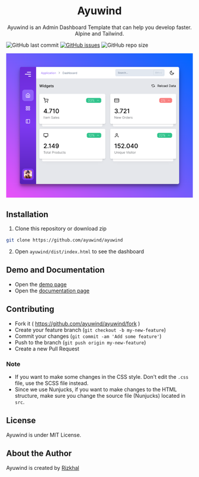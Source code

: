 <h1 align="center">Ayuwind</h1>
<p align="center">Ayuwind is an Admin Dashboard Template that can help you develop faster. Alpine and Tailwind.</p>
<p align="center">

![GitHub last commit](https://img.shields.io/github/last-commit/ayuwind/ayuwind)
[![GitHub issues](https://img.shields.io/github/issues/ayuwind/ayuwind)](https://github.com/ayuwind/ayuwind/issues)
![GitHub repo size](https://img.shields.io/github/repo-size/ayuwind/ayuwind)

</p>

![Screenshot](./art/screenshot.png)

## Installation

1. Clone this repository or download zip

```bash
git clone https://github.com/ayuwind/ayuwind
```

2. Open `ayuwind/dist/index.html` to see the dashboard

## Demo and Documentation

- Open the [demo page](https://ayuwind.vercel.app)
- Open the [documentation page](https://ayuwind.vercel.app)

## Contributing

- Fork it ( https://github.com/ayuwind/ayuwind/fork )
- Create your feature branch (`git checkout -b my-new-feature`)
- Commit your changes (`git commit -am 'Add some feature'`)
- Push to the branch (`git push origin my-new-feature`)
- Create a new Pull Request

### Note

- If you want to make some changes in the CSS style. Don't edit the `.css` file, use the SCSS file instead.
- Since we use Nunjucks, if you want to make changes to the HTML structure, make sure you change the source file (Nunjucks) located in `src`.

## License

Ayuwind is under MIT License.

## About the Author

Ayuwind is created by <a href="https://rizkhal.me">Rizkhal</a>